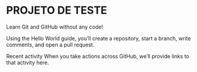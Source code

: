# PROJETO DE TESTE

Learn Git and GitHub without any code!

Using the Hello World guide, you’ll create a repository, start a branch, write comments, and open a pull request.

Recent activity
When you take actions across GitHub, we’ll provide links to that activity here.
